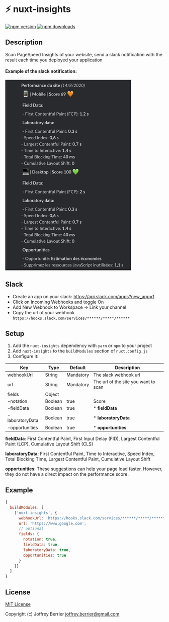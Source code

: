 # ⚡ nuxt-insights

[![npm version][npm-version-src]][npm-version-href]
[![npm downloads][npm-downloads-src]][npm-downloads-href]

## Description
Scan PageSpeed Insights of your website, send a slack notification with the result each time you deployed your application

#### Example of the slack notification:
<img src="https://github.com/joffreyBerrier/insights-module/blob/master/example/example.png" width="400">

## Slack
- Create an app on your slack: https://api.slack.com/apps?new_app=1
- Click on Incoming Webhooks and toggle On
- Add New Webhook to Workspace => Link your channel
- Copy the url of your webhook `https://hooks.slack.com/services/******/*****/******`

## Setup

1. Add the `nuxt-insights` dependency with `yarn` or `npm` to your project
2. Add `nuxt-insights` to the `buildModules` section of `nuxt.config.js`
3. Configure it:

Key                | Type       | Default   | Description
-------------------|------------|-----------|------------------------
  webhookUrl       | String     | Mandatory | The slack webhook url
  url              | String     | Mandatory | The url of the site you want to scan
  fields           | Object     |           |
  -notation        | Boolean    | true      | Score
  -fieldData       | Boolean    | true      | * **fieldData**
  -laboratoryData  | Boolean    | true      | * **laboratoryData**
  -opportunities   | Boolean    | true      | * **opportunities**

**fieldData**:
First Contentful Paint, First Input Delay (FID), Largest Contentful Paint (LCP), Cumulative Layout Shift (CLS)

**laboratoryData**:
First Contentful Paint, Time to Interactive, Speed Index, Total Blocking Time, Largest Contentful Paint, Cumulative Layout Shift

**opportunities**:
These suggestions can help your page load faster. However, they do not have a direct impact on the performance score.


## Example

```js
{
  buildModules: [
    ['nuxt-insights', {
      webhookUrl: 'https://hooks.slack.com/services/******/*****/******',
      url: 'https://www.google.com',
      // optional
      fields: {
        notation: true,
        fieldData: true,
        laboratoryData: true,
        opportunities: true
      }
    }]
  ]
}
```

<!-- ## Development

1. Clone this repository
2. Install dependencies using `yarn install` or `npm install` -->

## License

[MIT License](./LICENSE)

Copyright (c) Joffrey Berrier <joffrey.berrier@gmail.com>

<!-- Badges -->
[npm-version-src]: https://img.shields.io/npm/dt/nuxt-insights.svg?style=flat-square
[npm-version-href]: https://www.npmjs.com/package/nuxt-insights

[npm-downloads-src]: https://img.shields.io/npm/v/nuxt-insights/latest.svg?style=flat-square
[npm-downloads-href]: https://www.npmjs.com/package/nuxt-insights

